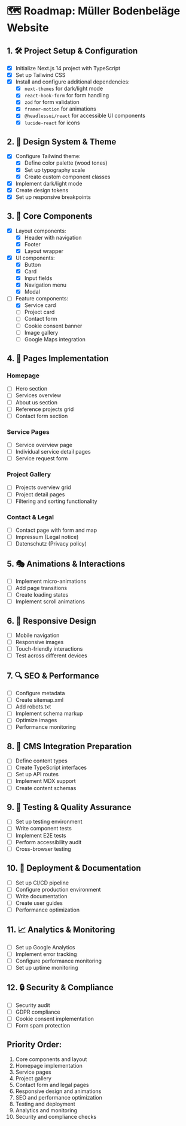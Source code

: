 # 🗺 Roadmap: Müller Bodenbeläge Website

## 1. 🛠 Project Setup & Configuration
- [x] Initialize Next.js 14 project with TypeScript
- [x] Set up Tailwind CSS
- [x] Install and configure additional dependencies:
  - [x] `next-themes` for dark/light mode
  - [x] `react-hook-form` for form handling
  - [x] `zod` for form validation
  - [x] `framer-motion` for animations
  - [x] `@headlessui/react` for accessible UI components
  - [x] `lucide-react` for icons

## 2. 🎨 Design System & Theme
- [x] Configure Tailwind theme:
  - [x] Define color palette (wood tones)
  - [x] Set up typography scale
  - [x] Create custom component classes
- [x] Implement dark/light mode
- [x] Create design tokens
- [x] Set up responsive breakpoints

## 3. 🧱 Core Components
- [x] Layout components:
  - [x] Header with navigation
  - [x] Footer
  - [x] Layout wrapper
- [x] UI components:
  - [x] Button
  - [x] Card
  - [x] Input fields
  - [x] Navigation menu
  - [x] Modal
- [ ] Feature components:
  - [x] Service card
  - [ ] Project card
  - [ ] Contact form
  - [ ] Cookie consent banner
  - [ ] Image gallery
  - [ ] Google Maps integration

## 4. 📱 Pages Implementation
### Homepage
- [ ] Hero section
- [ ] Services overview
- [ ] About us section
- [ ] Reference projects grid
- [ ] Contact form section

### Service Pages
- [ ] Service overview page
- [ ] Individual service detail pages
- [ ] Service request form

### Project Gallery
- [ ] Projects overview grid
- [ ] Project detail pages
- [ ] Filtering and sorting functionality

### Contact & Legal
- [ ] Contact page with form and map
- [ ] Impressum (Legal notice)
- [ ] Datenschutz (Privacy policy)

## 5. 🎭 Animations & Interactions
- [ ] Implement micro-animations
- [ ] Add page transitions
- [ ] Create loading states
- [ ] Implement scroll animations

## 6. 📱 Responsive Design
- [ ] Mobile navigation
- [ ] Responsive images
- [ ] Touch-friendly interactions
- [ ] Test across different devices

## 7. 🔍 SEO & Performance
- [ ] Configure metadata
- [ ] Create sitemap.xml
- [ ] Add robots.txt
- [ ] Implement schema markup
- [ ] Optimize images
- [ ] Performance monitoring

## 8. 📝 CMS Integration Preparation
- [ ] Define content types
- [ ] Create TypeScript interfaces
- [ ] Set up API routes
- [ ] Implement MDX support
- [ ] Create content schemas

## 9. 🧪 Testing & Quality Assurance
- [ ] Set up testing environment
- [ ] Write component tests
- [ ] Implement E2E tests
- [ ] Perform accessibility audit
- [ ] Cross-browser testing

## 10. 🚀 Deployment & Documentation
- [ ] Set up CI/CD pipeline
- [ ] Configure production environment
- [ ] Write documentation
- [ ] Create user guides
- [ ] Performance optimization

## 11. 📈 Analytics & Monitoring
- [ ] Set up Google Analytics
- [ ] Implement error tracking
- [ ] Configure performance monitoring
- [ ] Set up uptime monitoring

## 12. 🔒 Security & Compliance
- [ ] Security audit
- [ ] GDPR compliance
- [ ] Cookie consent implementation
- [ ] Form spam protection

## Priority Order:
1. Core components and layout
2. Homepage implementation
3. Service pages
4. Project gallery
5. Contact form and legal pages
6. Responsive design and animations
7. SEO and performance optimization
8. Testing and deployment
9. Analytics and monitoring
10. Security and compliance checks
